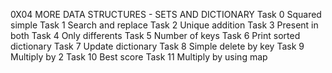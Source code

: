 0X04 MORE DATA STRUCTURES - SETS AND DICTIONARY
Task 0 Squared simple
Task 1 Search and replace
Task 2 Unique addition
Task 3 Present in both
Task 4  Only differents
Task 5 Number of keys
Task 6  Print sorted dictionary
Task 7 Update dictionary
Task 8 Simple delete by key
Task 9 Multiply by 2
Task 10 Best score
Task 11 Multiply by using map
